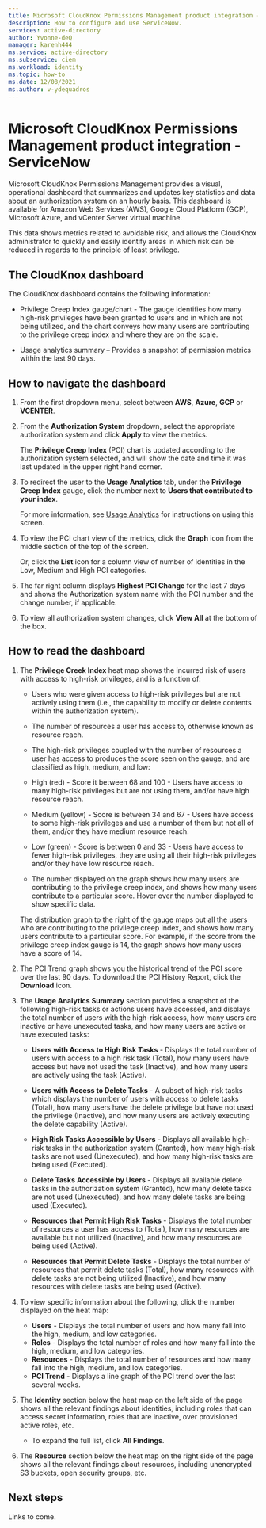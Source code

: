 ```yaml
---
title: Microsoft CloudKnox Permissions Management product integration - ServiceNow
description: How to configure and use ServiceNow.
services: active-directory
author: Yvonne-deQ
manager: karenh444
ms.service: active-directory
ms.subservice: ciem
ms.workload: identity
ms.topic: how-to
ms.date: 12/08/2021
ms.author: v-ydequadros
---
```


# Microsoft CloudKnox Permissions Management product integration - ServiceNow

Microsoft CloudKnox Permissions Management provides a visual, operational dashboard that summarizes and updates key statistics and data about an authorization system on an hourly basis. This dashboard is available for Amazon Web Services (AWS), Google Cloud Platform (GCP), Microsoft Azure, and vCenter Server virtual machine.

This data shows metrics related to avoidable risk, and allows the CloudKnox administrator to quickly and easily identify areas in which risk can be reduced in regards to the principle of least privilege.

## The CloudKnox dashboard

The CloudKnox dashboard contains the following information:

- Privilege Creep Index gauge/chart - The gauge identifies how many high-risk privileges have been granted to users and in which are not being utilized, and the chart conveys how many users are contributing to the privilege creep index and where they are on the scale.

- Usage analytics summary – Provides a snapshot of permission metrics within the last 90 days.

## How to navigate the dashboard

1. From the first dropdown menu, select between **AWS**, **Azure**, **GCP** or **VCENTER**. 
2. From the **Authorization System** dropdown, select the appropriate authorization system and click **Apply** to view the metrics. 

   The **Privilege Creep Index** (PCI) chart is updated according to the authorization system selected, and will show the date and time it was last updated in the upper right hand corner.
3. To redirect the user to the **Usage Analytics** tab, under the **Privilege Creep Index** gauge, click the number next to **Users that contributed to your index**. 

    For more information, see [Usage Analytics]() for instructions on using this screen.
4. To view the PCI chart view of the metrics, click the **Graph** icon from the middle section of the top of the screen.

    Or, click the **List** icon for a column view of number of identities in the Low, Medium and High PCI categories. 
5. The far right column displays **Highest PCI Change** for the last 7 days and shows the Authorization system name with the PCI number and the change number, if applicable. 
6. To view all authorization system changes, click **View All** at the bottom of the box.

## How to read the dashboard

1. The **Privilege Creek Index** heat map shows the incurred risk of users with access to high-risk privileges, and is a function of:

	- Users who were given access to high-risk privileges but are not actively using them (i.e., the capability to modify or delete contents within the authorization system).

	- The number of resources a user has access to, otherwise known as resource reach.

	- The high-risk privileges coupled with the number of resources a user has access to produces the score seen on the gauge, and are classified as high, medium, and low:

	- High (red) - Score it between 68 and 100 - Users have access to many high-risk privileges but are not using them, and/or have high resource reach.

	- Medium (yellow) - Score is between 34 and 67 - Users have access to some high-risk privileges and use a number of them but not all of them, and/or they have medium resource reach.

	- Low (green) - Score is between 0 and 33 - Users have access to fewer high-risk privileges, they are using all their high-risk privileges and/or they have low resource reach.

	- The number displayed on the graph shows how many users are contributing to the privilege creep index, and shows how many users contribute to a particular score. Hover over the number displayed to show specific data.

   The distribution graph to the right of the gauge maps out all the users who are contributing to the privilege creep index, and shows how many users contribute to a particular score. For example, if the score from the privilege creep index gauge is 14, the graph shows how many users have a score of 14.

2. The PCI Trend graph shows you the historical trend of the PCI score over the last 90 days. To download the PCI History Report, click the **Download** icon.

3. The **Usage Analytics Summary** section provides a snapshot of the following high-risk tasks or actions users have accessed, and displays the total number of users with the high-risk access, how many users are inactive or have unexecuted tasks, and how many users are active or have executed tasks:

	- **Users with Access to High Risk Tasks** - Displays the total number of users with access to a high risk task (Total), how many users have access but have not used the task (Inactive), and how many users are actively using the task (Active).

	- **Users with Access to Delete Tasks** - A subset of high-risk tasks which displays the number of users with access to delete tasks (Total), how many users have the delete privilege but have not used the privilege (Inactive), and how many users are actively executing the delete capability (Active).

	- **High Risk Tasks Accessible by Users** - Displays all available high-risk tasks in the authorization system (Granted), how many high-risk tasks are not used (Unexecuted), and how many high-risk tasks are being used (Executed).

	- **Delete Tasks Accessible by Users** - Displays all available delete tasks in the authorization system (Granted), how many delete tasks are not used (Unexecuted), and how many delete tasks are being used (Executed).

	- **Resources that Permit High Risk Tasks** - Displays the total number of resources a user has access to (Total), how many resources are available but not utilized (Inactive), and how many resources are being used (Active).

	- **Resources that Permit Delete Tasks** - Displays the total number of resources that permit delete tasks (Total), how many resources with delete tasks are not being utilized (Inactive), and how many resources with delete tasks are being used (Active).


4. To view specific information about the following, click the number displayed on the heat map:
	- **Users** - Displays the total number of users and how many fall into the high, medium, and low categories.
	- **Roles** - Displays the total number of roles and how many fall into the high, medium, and low categories.
	- **Resources** - Displays the total number of resources and how many fall into the high, medium, and low categories.
	- **PCI Trend** - Displays a line graph of the PCI trend over the last several weeks.

5. The **Identity** section below the heat map on the left side of the page shows all the relevant findings about identities, including roles that can access secret information, roles that are inactive, over provisioned active roles, etc. 

   - To expand the full list, click **All Findings**.
6. The **Resource** section below the heat map on the right side of the page shows all the relevant findings about resources, including unencrypted S3 buckets, open security groups, etc.

## Next steps

Links to come.